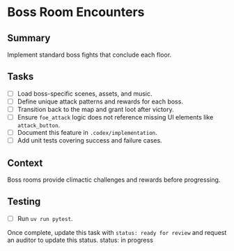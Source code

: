 # Boss Room Encounters

## Summary
Implement standard boss fights that conclude each floor.

## Tasks
- [ ] Load boss-specific scenes, assets, and music.
- [ ] Define unique attack patterns and rewards for each boss.
- [ ] Transition back to the map and grant loot after victory.
- [ ] Ensure `foe_attack` logic does not reference missing UI elements like `attack_button`.
- [ ] Document this feature in `.codex/implementation`.
- [ ] Add unit tests covering success and failure cases.

## Context
Boss rooms provide climactic challenges and rewards before progressing.

## Testing
- [ ] Run `uv run pytest`.

Once complete, update this task with `status: ready for review` and request an auditor to update this status.
status: in progress
